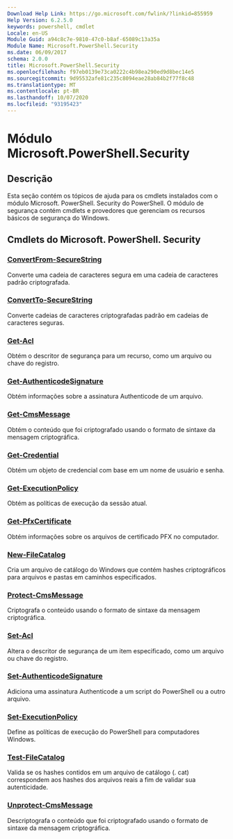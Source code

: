 ```yaml
---
Download Help Link: https://go.microsoft.com/fwlink/?linkid=855959
Help Version: 6.2.5.0
keywords: powershell, cmdlet
Locale: en-US
Module Guid: a94c8c7e-9810-47c0-b8af-65089c13a35a
Module Name: Microsoft.PowerShell.Security
ms.date: 06/09/2017
schema: 2.0.0
title: Microsoft.PowerShell.Security
ms.openlocfilehash: f97eb0139e73ca0222c4b98ea290ed9d8bec14e5
ms.sourcegitcommit: 9d95532afe81c235c8094eae28ab84b2f77f8c48
ms.translationtype: MT
ms.contentlocale: pt-BR
ms.lasthandoff: 10/07/2020
ms.locfileid: "93195423"
---
```

# Módulo Microsoft.PowerShell.Security

## Descrição

Esta seção contém os tópicos de ajuda para os cmdlets instalados com o módulo Microsoft. PowerShell. Security do PowerShell. O módulo de segurança contém cmdlets e provedores que gerenciam os recursos básicos de segurança do Windows.

## Cmdlets do Microsoft. PowerShell. Security

### [ConvertFrom-SecureString](ConvertFrom-SecureString.md)
Converte uma cadeia de caracteres segura em uma cadeia de caracteres padrão criptografada.

### [ConvertTo-SecureString](ConvertTo-SecureString.md)
Converte cadeias de caracteres criptografadas padrão em cadeias de caracteres seguras.

### [Get-Acl](Get-Acl.md)
Obtém o descritor de segurança para um recurso, como um arquivo ou chave do registro.

### [Get-AuthenticodeSignature](Get-AuthenticodeSignature.md)
Obtém informações sobre a assinatura Authenticode de um arquivo.

### [Get-CmsMessage](Get-CmsMessage.md)
Obtém o conteúdo que foi criptografado usando o formato de sintaxe da mensagem criptográfica.

### [Get-Credential](Get-Credential.md)
Obtém um objeto de credencial com base em um nome de usuário e senha.

### [Get-ExecutionPolicy](Get-ExecutionPolicy.md)
Obtém as políticas de execução da sessão atual.

### [Get-PfxCertificate](Get-PfxCertificate.md)
Obtém informações sobre os arquivos de certificado PFX no computador.

### [New-FileCatalog](New-FileCatalog.md)
Cria um arquivo de catálogo do Windows que contém hashes criptográficos para arquivos e pastas em caminhos especificados.

### [Protect-CmsMessage](Protect-CmsMessage.md)
Criptografa o conteúdo usando o formato de sintaxe da mensagem criptográfica.

### [Set-Acl](Set-Acl.md)
Altera o descritor de segurança de um item especificado, como um arquivo ou chave do registro.

### [Set-AuthenticodeSignature](Set-AuthenticodeSignature.md)
Adiciona uma assinatura Authenticode a um script do PowerShell ou a outro arquivo.

### [Set-ExecutionPolicy](Set-ExecutionPolicy.md)
Define as políticas de execução do PowerShell para computadores Windows.

### [Test-FileCatalog](Test-FileCatalog.md)
Valida se os hashes contidos em um arquivo de catálogo (. cat) correspondem aos hashes dos arquivos reais a fim de validar sua autenticidade.

### [Unprotect-CmsMessage](Unprotect-CmsMessage.md)
Descriptografa o conteúdo que foi criptografado usando o formato de sintaxe da mensagem criptográfica.
